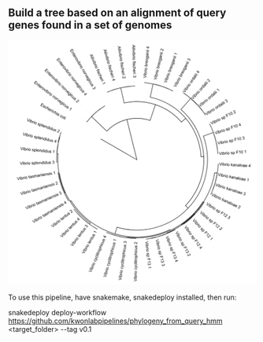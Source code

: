 ## Build a tree based on an alignment of query genes found in a set of genomes

![Example Phylogenetic Tree](readme_files/example_tree.png?raw=true "Phylogenetic Tree")

To use this pipeline, have snakemake, snakedeploy installed, then run:

snakedeploy deploy-workflow https://github.com/kwonlabpipelines/phylogeny_from_query_hmm <target_folder> --tag v0.1